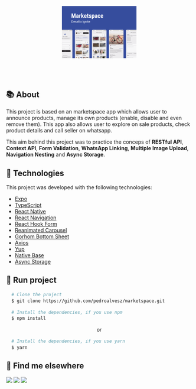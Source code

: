 

  <div width="100%" overflow="hidden" align="center">
  <img src="showcase.png" width="40%" />
  </div>
  <br>
  <br>
  <br>

## 📚 About

This project is based on an marketspace app which allows user to announce products, manage its own products (enable, disable and even remove them). This app also allows user to explore on sale products, check product details and call seller on whatsapp. 

This aim behind this project was to practice the conceps of **RESTful API**, **Context API**, **Form Validation**, **WhatsApp Linking**, **Multiple Image Upload**, **Navigation Nesting** and **Async Storage**.

## 🔨 Technologies

This project was developed with the following technologies:

- [Expo](https://expo.io/)
- [TypeScript](https://www.typescriptlang.org/)
- [React Native](https://reactnative.dev/)
- [React Navigation](https://reactnavigation.org/)
- [React Hook Form](https://react-hook-form.com/get-started#ReactNative)
- [Reanimated Carousel](https://github.com/dohooo/react-native-reanimated-carousel)
- [Gorhom Bottom Sheet](https://gorhom.github.io/react-native-bottom-sheet/modal/)
- [Axios](https://github.com/axios/axios)
- [Yup](https://www.npmjs.com/package/yup)
- [Native Base](https://nativebase.io/)
- [Async Storage](https://docs.expo.dev/versions/latest/sdk/async-storage/)


## 📱 Run project

```bash
  # Clone the project
  $ git clone https://github.com/pedroalvesz/marketspace.git
```

```bash
  # Install the dependencies, if you use npm
  $ npm install
```

<p align="center">or</p>

```bash
  # Install the dependencies, if you use yarn
  $ yarn
```


## 💬 Find me elsewhere


<a href="https://github.com/pedroalvesz"><img src="https://img.shields.io/badge/-Github-%23333?style=for-the-badge&logo=github&logoColor=white" target="_blank"></a> <a href="mailto:opedrohenriqu@gmail.com"><img src="https://img.shields.io/badge/-Gmail-ff9800?style=for-the-badge&logo=gmail&logoColor=white" target="_blank"></a> <a href="https://www.linkedin.com/in/henriqpedro/" target="_blank"><img src="https://img.shields.io/badge/-LinkedIn-%230077B5?style=for-the-badge&logo=linkedin&logoColor=white" target="_blank"></a>
